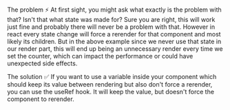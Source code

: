 The problem ⚡
At first sight, you might ask what exactly is the problem with that? Isn't that what state was made for? Sure you are right, this will work just fine and probably there will never be a problem with that. However in react every state change will force a rerender for that component and most likely its children. But in the above example since we never use that state in our render part, this will end up being an unnecessary render every time we set the counter, which can impact the performance or could have unexpected side effects.

The solution ✅
If you want to use a variable inside your component which should keep its value between rendering but also don't force a rerender, you can use the useRef hook. It will keep the value, but doesn't force the component to rerender.
